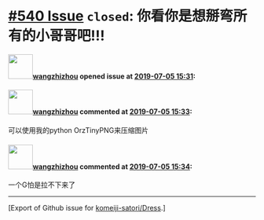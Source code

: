 # [\#540 Issue](https://github.com/komeiji-satori/Dress/issues/540) `closed`: 你看你是想掰弯所有的小哥哥吧!!!

#### <img src="https://avatars.githubusercontent.com/u/8174538?u=f089c66496706ca74a1392ead7ef7d43d98ef082&v=4" width="50">[wangzhizhou](https://github.com/wangzhizhou) opened issue at [2019-07-05 15:31](https://github.com/komeiji-satori/Dress/issues/540):



#### <img src="https://avatars.githubusercontent.com/u/8174538?u=f089c66496706ca74a1392ead7ef7d43d98ef082&v=4" width="50">[wangzhizhou](https://github.com/wangzhizhou) commented at [2019-07-05 15:33](https://github.com/komeiji-satori/Dress/issues/540#issuecomment-508796064):

可以使用我的python OrzTinyPNG来压缩图片

#### <img src="https://avatars.githubusercontent.com/u/8174538?u=f089c66496706ca74a1392ead7ef7d43d98ef082&v=4" width="50">[wangzhizhou](https://github.com/wangzhizhou) commented at [2019-07-05 15:34](https://github.com/komeiji-satori/Dress/issues/540#issuecomment-508796144):

一个G怕是拉不下来了


-------------------------------------------------------------------------------



[Export of Github issue for [komeiji-satori/Dress](https://github.com/komeiji-satori/Dress).]

